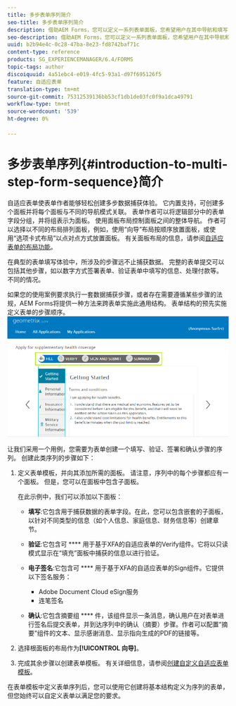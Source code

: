 ```yaml
---
title: 多步表单序列简介
seo-title: 多步表单序列简介
description: 借助AEM Forms，您可以定义一系列表单面板，您希望用户在其中导航和填写自适应表单。
seo-description: 借助AEM Forms，您可以定义一系列表单面板，您希望用户在其中导航和填写自适应表单。
uuid: b2b94e4c-0c28-47ba-8e23-fd8742baf71c
content-type: reference
products: SG_EXPERIENCEMANAGER/6.4/FORMS
topic-tags: author
discoiquuid: 4a51ebc4-e019-4fc5-93a1-d97f695126f5
feature: 自适应表单
translation-type: tm+mt
source-git-commit: 75312539136bb53cf1db1de03fc0f9a1dca49791
workflow-type: tm+mt
source-wordcount: '539'
ht-degree: 0%

---
```



# 多步表单序列{#introduction-to-multi-step-form-sequence}简介

自适应表单使表单作者能够轻松创建多步数据捕获体验。 它内置支持，可创建多个面板并将每个面板与不同的导航模式关联。 表单作者可以将逻辑部分中的表单字段分组，并将组表示为面板。 使用面板布局控制面板之间的整体导航。 作者可以选择以不同的布局排列面板，例如，使用“向导”布局按顺序放置面板，或使用“选项卡式布局”以点对点方式放置面板。 有关面板布局的信息，请参阅[自适应表单的布局功能](/help/forms/using/layout-capabilities-adaptive-forms.md)。

在典型的表单填写体验中，所涉及的步骤远不止捕获数据。 完整的表单提交可以包括其他步骤，如以数字方式签署表单、验证表单中填写的信息、处理付款等。 不同的情况。

如果您的使用案例要求执行一套数据捕获步骤，或者存在需要遵循某些步骤的法规，AEM Forms将提供一种方法来跨表单实施此通用结构。 表单结构的预先实施定义表单的步骤顺序。 ![多步骤表单序列示例](assets/formpipeline.png)

让我们采用一个用例，您需要为表单创建一个填写、验证、签署和确认步骤的序列。 创建此类序列的步骤如下：

1. 定义表单模板，并向其添加所需的面板。 请注意，序列中的每个步骤都应有一个面板。 但是，您可以在面板中包含子面板。

   在此示例中，我们可以添加以下面板：

   * **填写**:它包含用于捕获数据的表单字段。在此，您可以包含嵌套的子面板，以针对不同类型的信息（如个人信息、家庭信息、财务信息等）创建章节。
   * **验证**:它包含可 **** 用于基于XFA的自适应表单的Verify组件。它将以只读模式显示在“填充”面板中捕获的信息以进行验证。
   * **电子签名**:它包含可 **** 用于基于XFA的自适应表单的Sign组件。它提供以下签名服务：

      * Adobe Document Cloud eSign服务
      * 连笔签名
   * **确认**:它包含摘要组 **** 件，该组件显示一条消息，确认用户在对表单进行签名后提交表单，并到达序列中的确认（摘要）步骤。作者可以配置“摘要”组件的文本、显示感谢消息、显示指向生成的PDF的链接等。


1. 选择根面板的布局作为&#x200B;**[!UICONTROL 向导]**。
1. 完成其余步骤以创建表单模板。 有关详细信息，请参阅[创建自定义自适应表单模板](/help/forms/using/custom-adaptive-forms-templates.md)。

在表单模板中定义表单序列后，您可以使用它创建将基本结构定义为序列的表单，但您始终可以自定义表单以满足您的要求。

